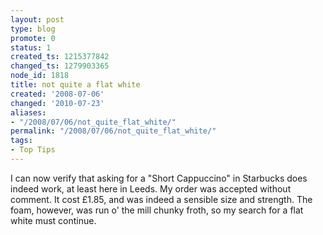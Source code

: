 ```yaml
---
layout: post
type: blog
promote: 0
status: 1
created_ts: 1215377842
changed_ts: 1279903365
node_id: 1818
title: not quite a flat white
created: '2008-07-06'
changed: '2010-07-23'
aliases:
- "/2008/07/06/not_quite_flat_white/"
permalink: "/2008/07/06/not_quite_flat_white/"
tags:
- Top Tips
---
```

I can now verify that asking for a "Short Cappuccino" in Starbucks does indeed work, at least here in Leeds.  My order was accepted without comment.  It cost £1.85, and was indeed a sensible size and strength.  The foam, however, was run o' the mill chunky froth, so my search for a flat white must continue.
